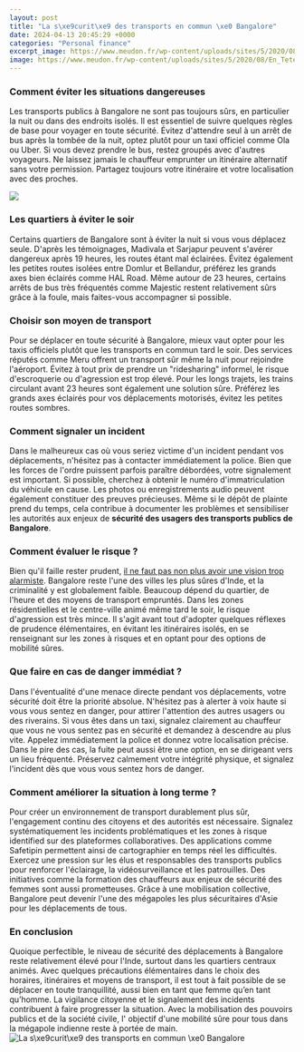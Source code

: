 ```yaml
---
layout: post
title: "La s\xe9curit\xe9 des transports en commun \xe0 Bangalore"
date: 2024-04-13 20:45:29 +0000
categories: "Personal finance"
excerpt_image: https://www.meudon.fr/wp-content/uploads/sites/5/2020/08/En_Tete_Transports-pt.jpg
image: https://www.meudon.fr/wp-content/uploads/sites/5/2020/08/En_Tete_Transports-pt.jpg
---
```


### Comment éviter les situations dangereuses
Les transports publics à Bangalore ne sont pas toujours sûrs, en particulier la nuit ou dans des endroits isolés. Il est essentiel de suivre quelques règles de base pour voyager en toute sécurité. Évitez d'attendre seul à un arrêt de bus après la tombée de la nuit, optez plutôt pour un taxi officiel comme Ola ou Uber. Si vous devez prendre le bus, restez groupés avec d'autres voyageurs. Ne laissez jamais le chauffeur emprunter un itinéraire alternatif sans votre permission. Partagez toujours votre itinéraire et votre localisation avec des proches.   

![](http://lvdneng.rosselcdn.net/sites/default/files/dpistyles_v2/ena_16_9_extra_big/2016/08/31/node_39898/903284/public/2016/08/31/B979578263Z.1_20160831153914_000%2BGBR7H0ILA.5-0.jpg?itok=heKdCJyF)
### Les quartiers à éviter le soir
Certains quartiers de Bangalore sont à éviter la nuit si vous vous déplacez seule. D'après les témoignages, Madivala et Sarjapur peuvent s'avérer dangereux après 19 heures, les routes étant mal éclairées. Évitez également les petites routes isolées entre Domlur et Bellandur, préférez les grands axes bien éclairés comme HAL Road. Même autour de 23 heures, certains arrêts de bus très fréquentés comme Majestic restent relativement sûrs grâce à la foule, mais faites-vous accompagner si possible.
### Choisir son moyen de transport
Pour se déplacer en toute sécurité à Bangalore, mieux vaut opter pour les taxis officiels plutôt que les transports en commun tard le soir. Des services réputés comme Meru offrent un transport sûr même la nuit pour rejoindre l'aéroport. Évitez à tout prix de prendre un "ridesharing" informel, le risque d'escroquerie ou d'agression est trop élevé. Pour les longs trajets, les trains circulant avant 23 heures sont également une solution sûre. Préférez les grands axes éclairés pour vos déplacements motorisés, évitez les petites routes sombres.  
### Comment signaler un incident
Dans le malheureux cas où vous seriez victime d'un incident pendant vos déplacements, n'hésitez pas à contacter immédiatement la police. Bien que les forces de l'ordre puissent parfois paraître débordées, votre signalement est important. Si possible, cherchez à obtenir le numéro d'immatriculation du véhicule en cause. Les photos ou enregistrements audio peuvent également constituer des preuves précieuses. Même si le dépôt de plainte prend du temps, cela contribue à documenter les problèmes et sensibiliser les autorités aux enjeux de **sécurité des usagers des transports publics de Bangalore**.  
### Comment évaluer le risque ?
Bien qu'il faille rester prudent, [il ne faut pas non plus avoir une vision trop alarmiste](https://jnewshub.github.io/2023-10-30-an-insider-s-perspective-on-safety-in-bogot-xe1/). Bangalore reste l'une des villes les plus sûres d'Inde, et la criminalité y est globalement faible. Beaucoup dépend du quartier, de l'heure et des moyens de transport empruntés. Dans les zones résidentielles et le centre-ville animé même tard le soir, le risque d'agression est très mince. Il s'agit avant tout d'adopter quelques réflexes de prudence élémentaires, en évitant les itinéraires isolés, en se renseignant sur les zones à risques et en optant pour des options de mobilité sûres.
### Que faire en cas de danger immédiat ?
Dans l'éventualité d'une menace directe pendant vos déplacements, votre sécurité doit être la priorité absolue. N'hésitez pas à alerter à voix haute si vous vous sentez en danger, pour attirer l'attention des autres usagers ou des riverains. Si vous êtes dans un taxi, signalez clairement au chauffeur que vous ne vous sentez pas en sécurité et demandez à descendre au plus vite. Appelez immédiatement la police et donnez votre localisation précise. Dans le pire des cas, la fuite peut aussi être une option, en se dirigeant vers un lieu fréquenté. Préservez calmement votre intégrité physique, et signalez l'incident dès que vous vous sentez hors de danger.
### Comment améliorer la situation à long terme ?
Pour créer un environnement de transport durablement plus sûr, l'engagement continu des citoyens et des autorités est nécessaire. Signalez systématiquement les incidents problématiques et les zones à risque identified sur des plateformes collaboratives. Des applications comme Safetipin permettent ainsi de cartographier en temps réel les difficultés. Exercez une pression sur les élus et responsables des transports publics pour renforcer l'éclairage, la vidéosurveillance et les patrouilles. Des initiatives comme la formation des chauffeurs aux enjeux de sécurité des femmes sont aussi prometteuses. Grâce à une mobilisation collective, Bangalore peut devenir l'une des mégapoles les plus sécuritaires d'Asie pour les déplacements de tous.
### En conclusion 
Quoique perfectible, le niveau de sécurité des déplacements à Bangalore reste relativement élevé pour l'Inde, surtout dans les quartiers centraux animés. Avec quelques précautions élémentaires dans le choix des horaires, itinéraires et moyens de transport, il est tout à fait possible de se déplacer en toute tranquillité, aussi bien en tant que femme qu’en tant qu’homme. La vigilance citoyenne et le signalement des incidents contribuent à faire progresser la situation. Avec la mobilisation des pouvoirs publics et de la société civile, l' objectif d'une mobilité sûre pour tous dans la mégapole indienne reste à portée de main.
![La s\xe9curit\xe9 des transports en commun \xe0 Bangalore](https://www.meudon.fr/wp-content/uploads/sites/5/2020/08/En_Tete_Transports-pt.jpg)